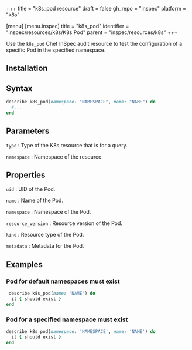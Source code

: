 +++
title = "k8s_pod resource"
draft = false
gh_repo = "inspec"
platform = "k8s"

[menu]
[menu.inspec]
title = "k8s_pod"
identifier = "inspec/resources/k8s/K8s Pod"
parent = "inspec/resources/k8s"
+++


Use the `k8s_pod` Chef InSpec audit resource to test the configuration of a specific Pod in the specified namespace.

## Installation

## Syntax

```ruby
describe k8s_pod(namespace: "NAMESPACE", name: "NAME") do
  #...
end
```

## Parameters

`type`
: Type of the K8s resource that is for a query.

`namespace`
: Namespace of the resource.

## Properties

`uid`
: UID of the Pod.

`name`
: Name of the Pod.

`namespace`
: Namespace of the Pod.

`resource_version`
: Resource version of the Pod.

`kind`
: Resource type of the Pod.

`metadata`
: Metadata for the Pod.

## Examples

### Pod for default namespaces must exist

```ruby
 describe k8s_pod(name: 'NAME') do
  it { should exist }
end
```

### Pod for a specified namespace must exist

```ruby
describe k8s_pod(namespace: 'NAMESPACE', name: 'NAME') do
  it { should exist }
end
```
